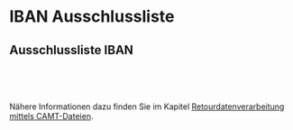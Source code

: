 # IBAN Ausschlussliste

## Ausschlussliste IBAN

&nbsp;

&nbsp;

Nähere Informationen dazu finden Sie im Kapitel [Retourdatenverarbeitung mittels CAMT-Dateien](<Kontoauszuge.md#AusschlusslisteIBAN>).

